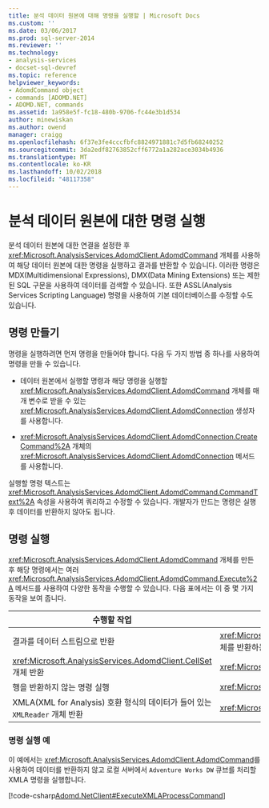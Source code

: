 ```yaml
---
title: 분석 데이터 원본에 대해 명령을 실행할 | Microsoft Docs
ms.custom: ''
ms.date: 03/06/2017
ms.prod: sql-server-2014
ms.reviewer: ''
ms.technology:
- analysis-services
- docset-sql-devref
ms.topic: reference
helpviewer_keywords:
- AdomdCommand object
- commands [ADOMD.NET]
- ADOMD.NET, commands
ms.assetid: 1a958e5f-fc18-480b-9706-fc44e3b1d534
author: minewiskan
ms.author: owend
manager: craigg
ms.openlocfilehash: 6f37e3fe4cccfbfc8824971881c7d5fb68240252
ms.sourcegitcommit: 3da2edf82763852cff6772a1a282ace3034b4936
ms.translationtype: MT
ms.contentlocale: ko-KR
ms.lasthandoff: 10/02/2018
ms.locfileid: "48117358"
---
```

# <a name="executing-commands-against-an-analytical-data-source"></a>분석 데이터 원본에 대한 명령 실행
  분석 데이터 원본에 대한 연결을 설정한 후 <xref:Microsoft.AnalysisServices.AdomdClient.AdomdCommand> 개체를 사용하여 해당 데이터 원본에 대한 명령을 실행하고 결과를 반환할 수 있습니다. 이러한 명령은 MDX(Multidimensional Expressions), DMX(Data Mining Extensions) 또는 제한된 SQL 구문을 사용하여 데이터를 검색할 수 있습니다. 또한 ASSL(Analysis Services Scripting Language) 명령을 사용하여 기본 데이터베이스를 수정할 수도 있습니다.  
  
## <a name="creating-a-command"></a>명령 만들기  
 명령을 실행하려면 먼저 명령을 만들어야 합니다. 다음 두 가지 방법 중 하나를 사용하여 명령을 만들 수 있습니다.  
  
-   데이터 원본에서 실행할 명령과 해당 명령을 실행할 <xref:Microsoft.AnalysisServices.AdomdClient.AdomdCommand> 개체를 매개 변수로 받을 수 있는 <xref:Microsoft.AnalysisServices.AdomdClient.AdomdConnection> 생성자를 사용합니다.  
  
-   <xref:Microsoft.AnalysisServices.AdomdClient.AdomdConnection.CreateCommand%2A> 개체의 <xref:Microsoft.AnalysisServices.AdomdClient.AdomdConnection> 메서드를 사용합니다.  
  
 실행할 명령 텍스트는 <xref:Microsoft.AnalysisServices.AdomdClient.AdomdCommand.CommandText%2A> 속성을 사용하여 쿼리하고 수정할 수 있습니다. 개발자가 만드는 명령은 실행 후 데이터를 반환하지 않아도 됩니다.  
  
## <a name="running-a-command"></a>명령 실행  
 <xref:Microsoft.AnalysisServices.AdomdClient.AdomdCommand> 개체를 만든 후 해당 명령에서는 여러 <xref:Microsoft.AnalysisServices.AdomdClient.AdomdCommand.Execute%2A> 메서드를 사용하여 다양한 동작을 수행할 수 있습니다. 다음 표에서는 이 중 몇 가지 동작을 보여 줍니다.  
  
|수행할 작업|사용할 메서드|  
|--------|---------------------|  
|결과를 데이터 스트림으로 반환|<xref:Microsoft.AnalysisServices.AdomdClient.AdomdCommand.ExecuteReader%2A> 개체를 반환하는 <xref:Microsoft.AnalysisServices.AdomdClient.AdomdDataReader>|  
|<xref:Microsoft.AnalysisServices.AdomdClient.CellSet> 개체 반환|<xref:Microsoft.AnalysisServices.AdomdClient.AdomdCommand.ExecuteCellSet%2A>|  
|행을 반환하지 않는 명령 실행|<xref:Microsoft.AnalysisServices.AdomdClient.AdomdCommand.ExecuteNonQuery%2A>|  
|XMLA(XML for Analysis) 호환 형식의 데이터가 들어 있는 `XMLReader` 개체 반환|<xref:Microsoft.AnalysisServices.AdomdClient.AdomdCommand.ExecuteXmlReader%2A>|  
  
### <a name="example-of-running-a-command"></a>명령 실행 예  
 이 예에서는 <xref:Microsoft.AnalysisServices.AdomdClient.AdomdCommand>를 사용하여 데이터를 반환하지 않고 로컬 서버에서 `Adventure Works DW` 큐브를 처리할 XMLA 명령을 실행합니다.  
  
 [!code-csharp[Adomd.NetClient#ExecuteXMLAProcessCommand](../../snippets/csharp/SQL14/adomd.net/adomd.netclient/cs/adomdexample.cs#executexmlaprocesscommand)]  
  
  
